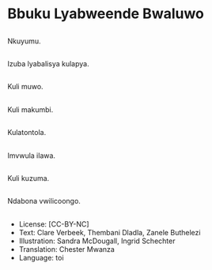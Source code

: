 # Bbuku Lyabweende Bwaluwo

##
Nkuyumu.

##
Izuba lyabalisya kulapya.

##
Kuli muwo.

##
Kuli makumbi.

##
Kulatontola.

##
Imvwula ilawa.

##
Kuli kuzuma.

##
Ndabona vwilicoongo.

##
* License: [CC-BY-NC]
* Text: Clare Verbeek, Thembani Dladla, Zanele Buthelezi
* Illustration: Sandra McDougall, Ingrid Schechter
* Translation: Chester Mwanza
* Language: toi
